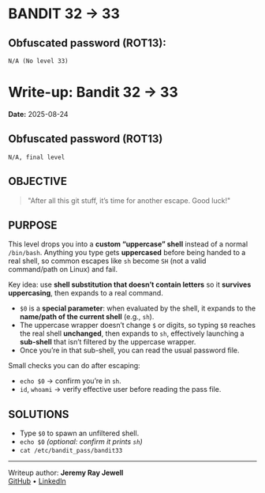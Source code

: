 # BANDIT 32 -> 33

## Obfuscated password (ROT13): 

	N/A (No level 33)

# Write-up: Bandit 32 → 33
**Date:** 2025-08-24

## Obfuscated password (ROT13) 
`N/A, final level`

## OBJECTIVE
> "After all this git stuff, it’s time for another escape. Good luck!"

## PURPOSE

This level drops you into a **custom “uppercase” shell** instead of a normal `/bin/bash`. Anything you type gets **uppercased** before being handed to a real shell, so common escapes like `sh` become `SH` (not a valid command/path on Linux) and fail.

Key idea: use **shell substitution that doesn’t contain letters** so it **survives uppercasing**, then expands to a real command.

- `$0` is a **special parameter**: when evaluated by the shell, it expands to the **name/path of the current shell** (e.g., `sh`).  
- The uppercase wrapper doesn’t change `$` or digits, so typing `$0` reaches the real shell **unchanged**, then expands to `sh`, effectively launching a **sub-shell** that isn’t filtered by the uppercase wrapper.  
- Once you’re in that sub-shell, you can read the usual password file.

Small checks you can do after escaping:
- `echo $0` → confirm you’re in `sh`.
- `id`, `whoami` → verify effective user before reading the pass file.

## SOLUTIONS
- Type `$0` to spawn an unfiltered shell.
- `echo $0` *(optional: confirm it prints `sh`)*  
- `cat /etc/bandit_pass/bandit33`

---

Writeup author: **Jeremy Ray Jewell**  
[GitHub](https://github.com/jeremyrayjewell) • [LinkedIn](https://www.linkedin.com/in/jeremyrayjewell)
